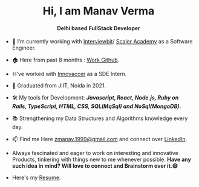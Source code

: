 <h1 align="center">Hi, I am Manav Verma</h1>
<h4 align="center">Delhi based FullStack Developer</h4>


- 🔭 I’m currently working with [Interviewbit](https://www.interviewbit.com)/ [Scaler Academy](https://www.scaler.com) as a Software Engineer.
- 🏠 Here from past 8 months : [Work Github](https://github.com/manavscaler).
- ⚕️I've worked with [Innovaccer](https://innovaccer.com) as a SDE Intern. 
- 🏫 Graduated from JIIT, Noida in 2021. 

- 🛠️ My tools for Development: _**Javascript, React, Node.js, Ruby on Rails, TypeScript, HTML, CSS, SQL(MqSql) and NoSql(MongoDB).**_ 

- 📚 Strengthening my Data Structures and Algorithms knowledge every day.

- 📫 Find me Here [zmanav.1999@gmail.com](zmanav.1999@gmail.com) and connect over [LinkedIn](https://www.linkedin.com/in/vmanav).

- Always fascinated and eager to work on interesting and innovative Products, tinkering with things new to me whenever possible. **Have any such idea in mind? Will love to connect and Brainstorm over it.😄**

- Here's my [Resume](https://drive.google.com/file/d/1rnB1amS90XLAJCmgz5VlABS1By0xIgEa).

